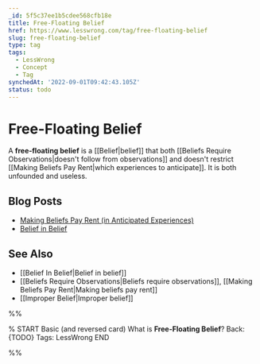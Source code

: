 ```yaml
---
_id: 5f5c37ee1b5cdee568cfb18e
title: Free-Floating Belief
href: https://www.lesswrong.com/tag/free-floating-belief
slug: free-floating-belief
type: tag
tags:
  - LessWrong
  - Concept
  - Tag
synchedAt: '2022-09-01T09:42:43.105Z'
status: todo
---
```


# Free-Floating Belief

A **free-floating belief** is a [[Belief|belief]] that both [[Beliefs Require Observations|doesn't follow from observations]] and doesn't restrict [[Making Beliefs Pay Rent|which experiences to anticipate]]. It is both unfounded and useless.

## Blog Posts

- [Making Beliefs Pay Rent (in Anticipated Experiences)](http://lesswrong.com/lw/i3/making_beliefs_pay_rent_in_anticipated_experiences/)
- [Belief in Belief](http://lesswrong.com/lw/i4/belief_in_belief/)

## See Also

- [[Belief In Belief|Belief in belief]]
- [[Beliefs Require Observations|Beliefs require observations]], [[Making Beliefs Pay Rent|Making beliefs pay rent]]
- [[Improper Belief|Improper belief]]


%%

% START
Basic (and reversed card)
What is **Free-Floating Belief**?
Back: {TODO}
Tags: LessWrong
END
<!--ID: 1663157002954-->


%%
	
